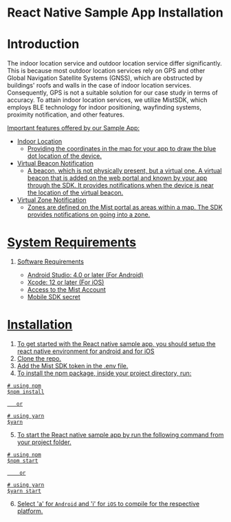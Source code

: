 # React Native Sample App Installation

# Introduction
The indoor location service and outdoor location service differ significantly. This is because most outdoor location services rely on GPS and other Global Navigation Satellite Systems (GNSS), which are obstructed by buildings' roofs and walls in the case of indoor location services. Consequently, GPS is not a suitable solution for our case study in terms of accuracy. To attain indoor location services, we utilize MistSDK, which employs BLE technology for indoor positioning, wayfinding systems, proximity notification, and other features.

<U>Important features offered by our Sample App:<U>
* Indoor Location
  * Providing the coordinates in the map for your app to draw the blue dot location of the device.
* Virtual Beacon Notification
  * A beacon, which is not physically present, but a virtual one. A virtual beacon that is added on the web portal and known by your app through the SDK. It provides notifications when the device is near the location of the virtual beacon.
* Virtual Zone Notification
  * Zones are defined on the Mist portal as areas within a map. The SDK provides notifications on going into a zone.

 
# System Requirements
1. Software Requirements

   * Android Studio: 4.0 or later (For Android)
   * Xcode: 12 or later (For iOS)
   * Access to the [Mist Account](https://manage.mist.com/)
   * Mobile SDK secret
  
# Installation
1. To get started with the React native sample app, you should setup the react native environment for [android](https://reactnative.dev/docs/environment-setup?guide=native&platform=android) and for [iOS](https://reactnative.dev/docs/environment-setup?guide=native&platform=ios)
2. Clone the repo.
3. Add the Mist SDK token in the .env file.
4. To install the npm package, inside your project directory, run:
```
# using npm
$npm install

   or

# using yarn
$yarn
```
5. To start the React native sample app by run the following command from your project folder.
```
# using npm
$npm start

    or

# using yarn
$yarn start
```
6. Select 'a' for ```Android``` and 'i' for ```iOS``` to compile for the respective platform.

